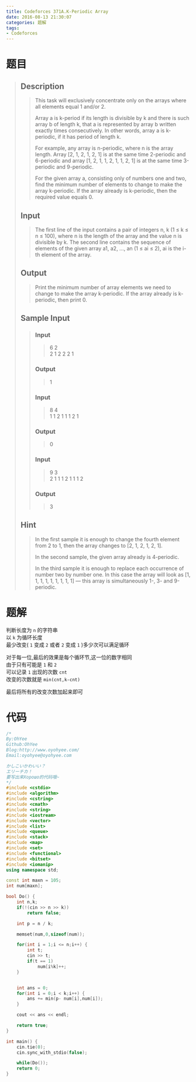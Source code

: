 ```yaml
---
title: Codeforces 371A.K-Periodic Array
date: 2016-08-13 21:30:07
categories: 题解
tags:
- Codeforces
---
```

# 题目
> 
> ## Description  
>> This task will exclusively concentrate only on the arrays where all elements equal 1 and/or 2.  
>>   
>> Array a is k-period if its length is divisible by k and there is such array b of length k, that a is represented by array b written exactly times consecutively. In other words, array a is k-periodic, if it has period of length k.  
>>   
>> For example, any array is n-periodic, where n is the array length. Array [2, 1, 2, 1, 2, 1] is at the same time 2-periodic and 6-periodic and array [1, 2, 1, 1, 2, 1, 1, 2, 1] is at the same time 3-periodic and 9-periodic.  
>>   
>> For the given array a, consisting only of numbers one and two, find the minimum number of elements to change to make the array k-periodic. If the array already is k-periodic, then the required value equals 0.  
>>   
>> <!--more-->  
> 
> ## Input  
>> The first line of the input contains a pair of integers n, k (1 ≤ k ≤ n ≤ 100), where n is the length of the array and the value n is divisible by k. The second line contains the sequence of elements of the given array a1, a2, ..., an (1 ≤ ai ≤ 2), ai is the i-th element of the array.  
>>   
> 
> ## Output  
>> Print the minimum number of array elements we need to change to make the array k-periodic. If the array already is k-periodic, then print 0.  
>>   
> 
> ## Sample Input  
>> ### Input  
>>> 6 2  
>>> 2 1 2 2 2 1  
>>  
>> ### Output  
>>> 1  
>>  
>> ### Input  
>>> 8 4  
>>> 1 1 2 1 1 1 2 1  
>>  
>> ### Output  
>>> 0  
>>   
>> ### Input  
>>> 9 3  
>>> 2 1 1 1 2 1 1 1 2  
>>  
>> ### Output  
>>> 3  
>   
> ## Hint  
>> In the first sample it is enough to change the fourth element from 2 to 1, then the array changes to [2, 1, 2, 1, 2, 1].  
>>   
>> In the second sample, the given array already is 4-periodic.  
>>   
>> In the third sample it is enough to replace each occurrence of number two by number one. In this case the array will look as [1, 1, 1, 1, 1, 1, 1, 1, 1] — this array is simultaneously 1-, 3- and 9-periodic.  

# 题解

判断长度为 `n` 的字符串  
以 `k` 为循环长度  
最少改变( `1` 变成 `2` 或者 `2` 变成 `1` )多少次可以满足循环  

对于每一位,最后的效果是每个循环节,这一位的数字相同  
由于只有可能是 `1` 和 `2`   
可以记录 `1` 出现的次数 `cnt`  
改变的次数就是 `min(cnt,k-cnt)`  

最后将所有的改变次数加起来即可  

# 代码
```cpp K-Periodic Array https://github.com/OhYee/ACM.github.io/blob/master\Codeforces\371A.K-Periodic%20Array.cpp 代码备份
/*
By:OhYee
Github:OhYee
Blog:http://www.oyohyee.com/
Email:oyohyee@oyohyee.com

かしこいかわいい？
エリーチカ！
要写出来Хорошо的代码哦~
*/
#include <cstdio>
#include <algorithm>
#include <cstring>
#include <cmath>
#include <string>
#include <iostream>
#include <vector>
#include <list>
#include <queue>
#include <stack>
#include <map>
#include <set>
#include <functional>
#include <bitset>
#include <iomanip> 
using namespace std;

const int maxn = 105;
int num[maxn];

bool Do() {
	int n,k;
	if(!(cin >> n >> k))
		return false;

	int p = n / k;

	memset(num,0,sizeof(num));

	for(int i = 1;i <= n;i++) {
		int t;
		cin >> t;
		if(t == 1)
			num[i%k]++;
	}


	int ans = 0;
	for(int i = 0;i < k;i++) {
		ans += min(p- num[i],num[i]);
	}

	cout << ans << endl;

	return true;
}

int main() {
	cin.tie(0);
	cin.sync_with_stdio(false);

	while(Do());
	return 0;
}
```